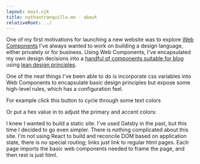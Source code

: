 ```yaml
---
layout: main.njk
title: nathantranquilla.me - about
relativeRoot: ../
---
```

One of my first motivations for launching a new website was to explore <a href="https://developer.mozilla.org/en-US/docs/Web/Web_Components">Web Components</a>
I've always wanted to work on building a design language, either privately or for business.
Using Web Components, I've encapsulated my own design decisions into a <a href="https://github.com/n1tranquilla/lean-blog-web-components">handful of components 
suitable for blog</a> using <a href="https://www.leanternet.com/principles/">lean design principles</a>.

One of the neat things I've been able to do is incorporate css variables into Web Components
to encapsulate basic design principles but expose some high-level rules, which has a configuration feel.

For example click this button to cycle through some text colors

Or put a hex value in to adjust the primary and accent colors:

I knew I wanted to build a static site.
I've used Gatsby in the past, but this time I decided to go even simpler. There is nothing complicated
about this site. I'm not using React to build and reconcile DOM based on application state, there is no special routing;
links just link to regular html pages. Each page imports the basic web components needed to frame the page,
and then rest is just html. 
